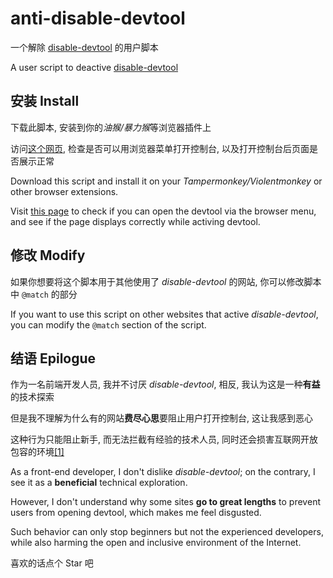 # anti-disable-devtool

一个解除 [disable-devtool](https://github.com/theajack/disable-devtool) 的用户脚本

A user script to deactive [disable-devtool](https://github.com/theajack/disable-devtool)

## 安装 Install

下载此脚本, 安装到你的*油猴/暴力猴*等浏览器插件上

访问[这个网页](https://theajack.github.io/disable-devtool/), 检查是否可以用浏览器菜单打开控制台, 以及打开控制台后页面是否展示正常

Download this script and install it on your *Tampermonkey/Violentmonkey* or other browser extensions.

Visit [this page](https://theajack.github.io/disable-devtool/) to check if you can open the devtool via the browser menu, and see if the page displays correctly while activing devtool.

## 修改 Modify

如果你想要将这个脚本用于其他使用了 *disable-devtool* 的网站, 你可以修改脚本中 `@match` 的部分

If you want to use this script on other websites that active *disable-devtool*, you can modify the `@match` section of the script.

## 结语 Epilogue

作为一名前端开发人员, 我并不讨厌 *disable-devtool*, 相反, 我认为这是一种**有益**的技术探索

但是我不理解为什么有的网站**费尽心思**要阻止用户打开控制台, 这让我感到恶心

这种行为只能阻止新手, 而无法拦截有经验的技术人员, 同时还会损害互联网开放包容的环境[[1]](https://archive.bikari.top/book/daily/a47d4e9)

As a front-end developer, I don't dislike *disable-devtool*; on the contrary, I see it as a **beneficial** technical exploration. 

However, I don't understand why some sites **go to great lengths** to prevent users from opening devtool, which makes me feel disgusted.

Such behavior can only stop beginners but not the experienced developers, while also harming the open and inclusive environment of the Internet.

喜欢的话点个 Star 吧
